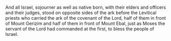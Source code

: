 And all Israel, sojourner as well as native born, with their elders and officers and their judges, stood on opposite sides of the ark before the Levitical priests who carried the ark of the covenant of the Lord, half of them in front of Mount Gerizim and half of them in front of Mount Ebal, just as Moses the servant of the Lord had commanded at the first, to bless the people of Israel.
